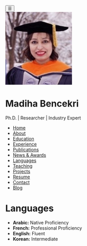  
<!DOCTYPE html>
<html lang="en">
<head>
  <meta charset="UTF-8">
  <meta name="viewport" content="width=device-width, initial-scale=1.0">
  <title>Languages - Madiha Bencekri</title>
  <link rel="stylesheet" href="assets/css/styles.css">
</head>
<body>
  <!-- Sidebar toggle button -->
  <button class="sidebar-toggle">☰</button>

  <!-- Sidebar -->
  <div class="sidebar">
    <img src="assets/images/profile.jpg" alt="Madiha Bencekri">
    <h1>Madiha Bencekri</h1>
    <p>Ph.D. | Researcher | Industry Expert</p>
    <ul class="menu">
      <li><a href="index.html"><i class="fas fa-home"></i> Home</a></li>
      <li><a href="about.html"><i class="fas fa-user"></i> About</a></li>
      <li><a href="education.html"><i class="fas fa-graduation-cap"></i> Education</a></li>
      <li><a href="experience.html"><i class="fas fa-briefcase"></i> Experience</a></li>
      <li><a href="publications.html"><i class="fas fa-book"></i> Publications</a></li>
      <li><a href="awards.html"><i class="fas fa-award"></i> News & Awards</a></li>
      <li><a href="languages.html"><i class="fas fa-language"></i> Languages</a></li>
      <li><a href="teaching.html"><i class="fas fa-chalkboard-teacher"></i> Teaching</a></li>
      <li><a href="projects.html"><i class="fas fa-project-diagram"></i> Projects</a></li>
      <li><a href="resume.html"><i class="fas fa-file-alt"></i> Resume</a></li>
      <li><a href="contact.html"><i class="fas fa-envelope"></i> Contact</a></li>
      <li><a href="blog.html"><i class="fas fa-blog"></i> Blog</a></li>
    </ul>
  </div>
  <div class="main-content">
    <h1>Languages</h1>
    <ul>
      <li><b>Arabic:</b> Native Proficiency</li>
      <li><b>French:</b> Professional Proficiency</li>
      <li><b>English:</b> Fluent</li>
      <li><b>Korean:</b> Intermediate</li>
    </ul>
  </div>
</body>
</html>

